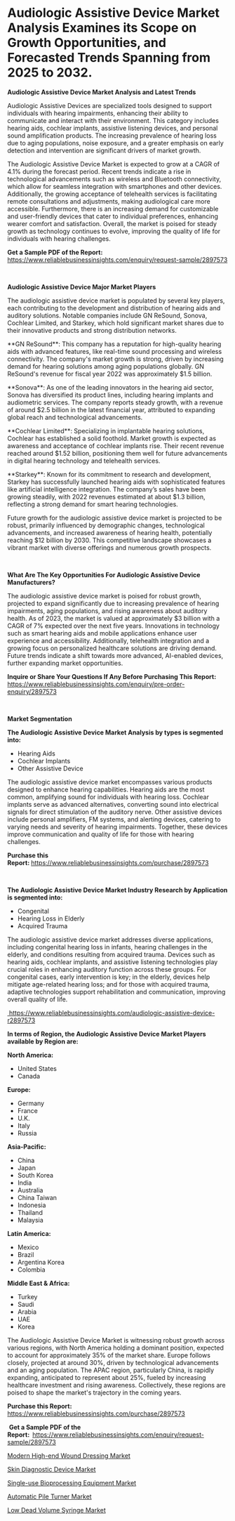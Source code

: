 <p><h1>Audiologic Assistive Device Market Analysis Examines its Scope on Growth Opportunities, and Forecasted Trends Spanning from 2025 to 2032.</h1></p><p><strong>Audiologic Assistive Device Market Analysis and Latest Trends</strong></p>
<p><p>Audiologic Assistive Devices are specialized tools designed to support individuals with hearing impairments, enhancing their ability to communicate and interact with their environment. This category includes hearing aids, cochlear implants, assistive listening devices, and personal sound amplification products. The increasing prevalence of hearing loss due to aging populations, noise exposure, and a greater emphasis on early detection and intervention are significant drivers of market growth.</p><p>The Audiologic Assistive Device Market is expected to grow at a CAGR of 4.1% during the forecast period. Recent trends indicate a rise in technological advancements such as wireless and Bluetooth connectivity, which allow for seamless integration with smartphones and other devices. Additionally, the growing acceptance of telehealth services is facilitating remote consultations and adjustments, making audiological care more accessible. Furthermore, there is an increasing demand for customizable and user-friendly devices that cater to individual preferences, enhancing wearer comfort and satisfaction. Overall, the market is poised for steady growth as technology continues to evolve, improving the quality of life for individuals with hearing challenges.</p></p>
<p><strong>Get a Sample PDF of the Report:&nbsp;</strong> <a href="https://www.reliablebusinessinsights.com/enquiry/request-sample/2897573?utm_campaign=950&utm_medium=2&utm_source=Github&utm_content=ia&utm_term=15032025&utm_id=audiologic-assistive-device">https://www.reliablebusinessinsights.com/enquiry/request-sample/2897573</a></p>
<p>&nbsp;</p>
<p><strong>Audiologic Assistive Device Major Market Players</strong></p>
<p><p>The audiologic assistive device market is populated by several key players, each contributing to the development and distribution of hearing aids and auditory solutions. Notable companies include GN ReSound, Sonova, Cochlear Limited, and Starkey, which hold significant market shares due to their innovative products and strong distribution networks.</p><p>**GN ReSound**: This company has a reputation for high-quality hearing aids with advanced features, like real-time sound processing and wireless connectivity. The company's market growth is strong, driven by increasing demand for hearing solutions among aging populations globally. GN ReSound's revenue for fiscal year 2022 was approximately $1.5 billion.</p><p>**Sonova**: As one of the leading innovators in the hearing aid sector, Sonova has diversified its product lines, including hearing implants and audiometric services. The company reports steady growth, with a revenue of around $2.5 billion in the latest financial year, attributed to expanding global reach and technological advancements.</p><p>**Cochlear Limited**: Specializing in implantable hearing solutions, Cochlear has established a solid foothold. Market growth is expected as awareness and acceptance of cochlear implants rise. Their recent revenue reached around $1.52 billion, positioning them well for future advancements in digital hearing technology and telehealth services.</p><p>**Starkey**: Known for its commitment to research and development, Starkey has successfully launched hearing aids with sophisticated features like artificial intelligence integration. The company’s sales have been growing steadily, with 2022 revenues estimated at about $1.3 billion, reflecting a strong demand for smart hearing technologies.</p><p>Future growth for the audiologic assistive device market is projected to be robust, primarily influenced by demographic changes, technological advancements, and increased awareness of hearing health, potentially reaching $12 billion by 2030. This competitive landscape showcases a vibrant market with diverse offerings and numerous growth prospects.</p></p>
<p>&nbsp;</p>
<p><strong>What Are The Key Opportunities For Audiologic Assistive Device Manufacturers?</strong></p>
<p><p>The audiologic assistive device market is poised for robust growth, projected to expand significantly due to increasing prevalence of hearing impairments, aging populations, and rising awareness about auditory health. As of 2023, the market is valued at approximately $3 billion with a CAGR of 7% expected over the next five years. Innovations in technology such as smart hearing aids and mobile applications enhance user experience and accessibility. Additionally, telehealth integration and a growing focus on personalized healthcare solutions are driving demand. Future trends indicate a shift towards more advanced, AI-enabled devices, further expanding market opportunities.</p></p>
<p><strong>Inquire or Share Your Questions If Any Before Purchasing This Report:</strong> <a href="https://www.reliablebusinessinsights.com/enquiry/pre-order-enquiry/2897573?utm_campaign=950&utm_medium=2&utm_source=Github&utm_content=ia&utm_term=15032025&utm_id=audiologic-assistive-device">https://www.reliablebusinessinsights.com/enquiry/pre-order-enquiry/2897573</a></p>
<p>&nbsp;</p>
<p><strong>Market Segmentation</strong></p>
<p><strong>The Audiologic Assistive Device Market Analysis by types is segmented into:</strong></p>
<p><ul><li>Hearing Aids</li><li>Cochlear Implants</li><li>Other Assistive Device</li></ul></p>
<p><p>The audiologic assistive device market encompasses various products designed to enhance hearing capabilities. Hearing aids are the most common, amplifying sound for individuals with hearing loss. Cochlear implants serve as advanced alternatives, converting sound into electrical signals for direct stimulation of the auditory nerve. Other assistive devices include personal amplifiers, FM systems, and alerting devices, catering to varying needs and severity of hearing impairments. Together, these devices improve communication and quality of life for those with hearing challenges.</p></p>
<p><strong>Purchase this Report:&nbsp;</strong><a href="https://www.reliablebusinessinsights.com/purchase/2897573?utm_campaign=950&utm_medium=2&utm_source=Github&utm_content=ia&utm_term=15032025&utm_id=audiologic-assistive-device">https://www.reliablebusinessinsights.com/purchase/2897573</a></p>
<p>&nbsp;</p>
<p><strong>The Audiologic Assistive Device Market Industry Research by Application is segmented into:</strong></p>
<p><ul><li>Congenital</li><li>Hearing Loss in Elderly</li><li>Acquired Trauma</li></ul></p>
<p><p>The audiologic assistive device market addresses diverse applications, including congenital hearing loss in infants, hearing challenges in the elderly, and conditions resulting from acquired trauma. Devices such as hearing aids, cochlear implants, and assistive listening technologies play crucial roles in enhancing auditory function across these groups. For congenital cases, early intervention is key; in the elderly, devices help mitigate age-related hearing loss; and for those with acquired trauma, adaptive technologies support rehabilitation and communication, improving overall quality of life.</p></p>
<p><a href="https://www.reliablebusinessinsights.com/audiologic-assistive-device-r2897573?utm_campaign=950&utm_medium=2&utm_source=Github&utm_content=ia&utm_term=15032025&utm_id=audiologic-assistive-device">&nbsp;https://www.reliablebusinessinsights.com/audiologic-assistive-device-r2897573</a></p>
<p><strong>In terms of Region, the Audiologic Assistive Device Market Players available by Region are:</strong></p>
<p>
    <p> <strong> North America: </strong>
        <ul>
            <li>United States</li>
            <li>Canada</li>
        </ul>
        </p> 
    <p> <strong> Europe: </strong>
        <ul>
            <li>Germany</li>
            <li>France</li>
            <li>U.K.</li>
            <li>Italy</li>
            <li>Russia</li>
        </ul>
        </p> 
    <p> <strong> Asia-Pacific: </strong>
        <ul>
            <li>China</li>
            <li>Japan</li>
            <li>South Korea</li>
            <li>India</li>
            <li>Australia</li>
            <li>China Taiwan</li>
            <li>Indonesia</li>
            <li>Thailand</li>
            <li>Malaysia</li>
        </ul>
        </p> 
    <p> <strong> Latin America: </strong>
        <ul>
            <li>Mexico</li>
            <li>Brazil</li>
            <li>Argentina Korea</li>
            <li>Colombia</li>
        </ul>
        </p> 
    <p> <strong> Middle East & Africa: </strong>
        <ul>
            <li>Turkey</li>
            <li>Saudi</li>
            <li>Arabia</li>
            <li>UAE</li>
            <li>Korea</li>
        </ul>
    </p>
    </p>
<p><p>The Audiologic Assistive Device Market is witnessing robust growth across various regions, with North America holding a dominant position, expected to account for approximately 35% of the market share. Europe follows closely, projected at around 30%, driven by technological advancements and an aging population. The APAC region, particularly China, is rapidly expanding, anticipated to represent about 25%, fueled by increasing healthcare investment and rising awareness. Collectively, these regions are poised to shape the market's trajectory in the coming years.</p></p>
<p><strong>Purchase this Report: </strong><a href="https://www.reliablebusinessinsights.com/purchase/2897573?utm_campaign=950&utm_medium=2&utm_source=Github&utm_content=ia&utm_term=15032025&utm_id=audiologic-assistive-device">https://www.reliablebusinessinsights.com/purchase/2897573</a></p>
<p>&nbsp;<strong>Get a Sample PDF of the Report:&nbsp;&nbsp;</strong><a href="https://www.reliablebusinessinsights.com/enquiry/request-sample/2897573?utm_campaign=950&utm_medium=2&utm_source=Github&utm_content=ia&utm_term=15032025&utm_id=audiologic-assistive-device">https://www.reliablebusinessinsights.com/enquiry/request-sample/2897573</a></p>
<p><strong></strong></p>
<p><p><a href="https://github.com/palenjeppecd/Market-Research-Report-List-1/blob/main/modern-high-end-wound-dressing-market.md?utm_campaign=950&utm_medium=2&utm_source=Github&utm_content=ia&utm_term=15032025&utm_id=audiologic-assistive-device">Modern High-end Wound Dressing Market</a></p><p><a href="https://github.com/kovasovitzzg/Market-Research-Report-List-1/blob/main/skin-diagnostic-device-market.md?utm_campaign=950&utm_medium=2&utm_source=Github&utm_content=ia&utm_term=15032025&utm_id=audiologic-assistive-device">Skin Diagnostic Device Market</a></p><p><a href="https://github.com/aarajlyre/Market-Research-Report-List-1/blob/main/single-use-bioprocessing-equipment-market.md?utm_campaign=950&utm_medium=2&utm_source=Github&utm_content=ia&utm_term=15032025&utm_id=audiologic-assistive-device">Single-use Bioprocessing Equipment Market</a></p><p><a href="https://github.com/raaschadonle/Market-Research-Report-List-1/blob/main/automatic-pile-turner-market.md?utm_campaign=950&utm_medium=2&utm_source=Github&utm_content=ia&utm_term=15032025&utm_id=audiologic-assistive-device">Automatic Pile Turner Market</a></p><p><a href="https://github.com/fendtdjunawo/Market-Research-Report-List-1/blob/main/low-dead-volume-syringe-market.md?utm_campaign=950&utm_medium=2&utm_source=Github&utm_content=ia&utm_term=15032025&utm_id=audiologic-assistive-device">Low Dead Volume Syringe Market</a></p></p>